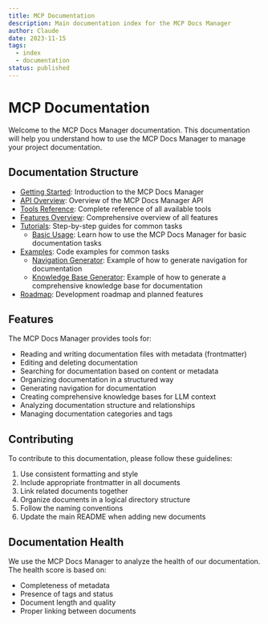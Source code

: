 ```yaml
---
title: MCP Documentation
description: Main documentation index for the MCP Docs Manager
author: Claude
date: 2023-11-15
tags:
  - index
  - documentation
status: published
---
```


# MCP Documentation

Welcome to the MCP Docs Manager documentation. This documentation will help you understand how to use the MCP Docs Manager to manage your project documentation.

## Documentation Structure

- [Getting Started](guides/getting-started.md): Introduction to the MCP Docs Manager
- [API Overview](api/overview.md): Overview of the MCP Docs Manager API
- [Tools Reference](api/tools-reference.md): Complete reference of all available tools
- [Features Overview](features.md): Comprehensive overview of all features
- [Tutorials](tutorials/): Step-by-step guides for common tasks
  - [Basic Usage](tutorials/basic-usage.md): Learn how to use the MCP Docs Manager for basic documentation tasks
- [Examples](examples/): Code examples for common tasks
  - [Navigation Generator](examples/navigation-generator.md): Example of how to generate navigation for documentation
  - [Knowledge Base Generator](examples/knowledge-base-generator.md): Example of how to generate a comprehensive knowledge base for documentation
- [Roadmap](roadmap.md): Development roadmap and planned features

## Features

The MCP Docs Manager provides tools for:

- Reading and writing documentation files with metadata (frontmatter)
- Editing and deleting documentation
- Searching for documentation based on content or metadata
- Organizing documentation in a structured way
- Generating navigation for documentation
- Creating comprehensive knowledge bases for LLM context
- Analyzing documentation structure and relationships
- Managing documentation categories and tags

## Contributing

To contribute to this documentation, please follow these guidelines:

1. Use consistent formatting and style
2. Include appropriate frontmatter in all documents
3. Link related documents together
4. Organize documents in a logical directory structure
5. Follow the naming conventions
6. Update the main README when adding new documents

## Documentation Health

We use the MCP Docs Manager to analyze the health of our documentation. The health score is based on:

- Completeness of metadata
- Presence of tags and status
- Document length and quality
- Proper linking between documents
